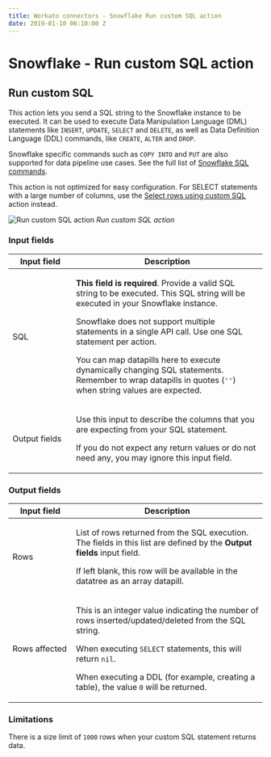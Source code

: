 ```yaml
---
title: Workato connectors - Snowflake Run custom SQL action
date: 2019-01-10 06:10:00 Z
---
```


# Snowflake - Run custom SQL action

## Run custom SQL

This action lets you send a SQL string to the Snowflake instance to be executed. It can be used to execute Data Manipulation Language (DML) statements like `INSERT`, `UPDATE`, `SELECT` and `DELETE`, as well as Data Definition Language (DDL) commands, like `CREATE`, `ALTER` and `DROP`.

Snowflake specific commands such as `COPY INTO` and `PUT` are also supported for data pipeline use cases. See the full list of [Snowflake SQL commands](https://docs.snowflake.net/manuals/sql-reference-commands.html).

This action is not optimized for easy configuration. For SELECT statements with a large number of columns, use the [Select rows using custom SQL](/connectors/snowflake/select.md#select-rows-using-custom-sql) action instead.

![Run custom SQL action](~@img/snowflake/run_sql.png)
*Run custom SQL action*

### Input fields

<table class="unchanged rich-diff-level-one">
  <thead>
    <tr>
        <th width='25%'>Input field</th>
        <th>Description</th>
    </tr>
  </thead>
  <tbody>
    <tr>
      <td>SQL</td>
      <td>
        <p><b>This field is required</b>. Provide a valid SQL string to be executed. This SQL string will be executed in your Snowflake instance.</p>
        <p>Snowflake does not support multiple statements in a single API call. Use one SQL statement per action.</p>
        <p>You can map datapills here to execute dynamically changing SQL statements. Remember to wrap datapills in quotes (<code>''</code>) when string values are expected.</p>
      </td>
    </tr>
    <tr>
      <td>Output fields</td>
      <td>
        <p>Use this input to describe the columns that you are expecting from your SQL statement.</p>
        <p>If you do not expect any return values or do not need any, you may ignore this input field.</p>
      </td>
    </tr>
  </tbody>
</table>

### Output fields

<table class="unchanged rich-diff-level-one">
  <thead>
    <tr>
        <th width='25%'>Input field</th>
        <th>Description</th>
    </tr>
  </thead>
  <tbody>
    <tr>
      <td>Rows</td>
      <td>
        <p>List of rows returned from the SQL execution. The fields in this list are defined by the <b>Output fields</b> input field.</p>
        <p>If left blank, this row will be available in the datatree as an array datapill.</p>
      </td>
    </tr>
    <tr>
      <td>Rows affected</td>
      <td>
        <p>This is an integer value indicating the number of rows inserted/updated/deleted from the SQL string.</p>
        <p>When executing <code>SELECT</code> statements, this will return <code>nil</code>.</p>
        <p>When executing a DDL (for example, creating a table), the value <code>0</code> will be returned.</p>
      </td>
    </tr>
  </tbody>
</table>

### Limitations

There is a size limit of `1000` rows when your custom SQL statement returns data.
